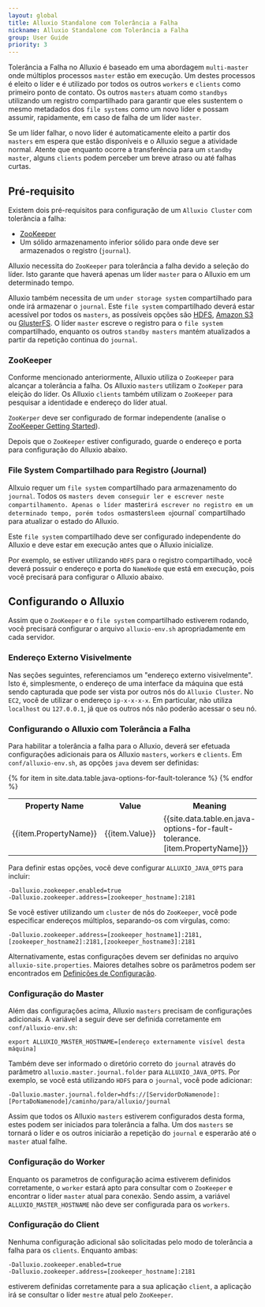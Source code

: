 ```yaml
---
layout: global
title: Alluxio Standalone com Tolerância a Falha
nickname: Alluxio Standalone com Tolerância a Falha
group: User Guide
priority: 3
---
```


Tolerância a Falha no Alluxio é baseado em uma abordagem `multi-master` onde múltiplos processos `master`
estão em execução. Um destes processos é eleito o líder e é utilizado por todos os outros `workers` e
`clients` como primeiro ponto de contato. Os outros `masters` atuam como `standbys` utilizando um 
registro compartilhado para garantir que eles sustentem o mesmo metadados dos `file systems` como um
novo líder e possam assumir, rapidamente, em caso de falha de um líder `master`.

Se um líder falhar, o novo líder é automaticamente eleito a partir dos `masters` em espera que estão
disponíveis e o Alluxio segue a atividade normal. Atente que enquanto ocorre a transferência para um
`standby master`, alguns `clients` podem perceber um breve atraso ou até falhas curtas.

## Pré-requisito

Existem dois pré-requisitos para configuração de um `Alluxio Cluster` com tolerância a falha:

* [ZooKeeper](http://zookeeper.apache.org/)
* Um sólido armazenamento inferior sólido para onde deve ser armazenados o registro (`journal`).

Alluxio necessita do `ZooKeeper` para tolerância a falha devido a seleção do líder. Isto garante que
haverá apenas um líder `master` para o Alluxio em um determinado tempo.

Alluxio também necessita de um `under storage system` compartilhado para onde irá armazenar o `journal`. 
Este `file system` compartilhado deverá estar acessível por todos os `masters`, as possíveis opções são
[HDFS](Configuring-Alluxio-with-HDFS.html), [Amazon S3](Configuring-Alluxio-with-S3.html) ou
[GlusterFS](Configuring-Alluxio-with-GlusterFS.html). O líder `master` escreve o registro para o 
`file system` compartilhado, enquanto os outros `standby masters` mantém atualizados a partir da
repetição continua do `journal`.

### ZooKeeper

Conforme mencionado anteriormente, Alluxio utiliza o `ZooKeeper` para alcançar a tolerância a falha. 
Os Alluxio `masters` utilizam o `ZooKeper` para eleição do líder. Os Alluxio `clients` também utilizam
o `ZooKeeper` para pesquisar a identidade e endereço do líder atual.

`ZooKerper` deve ser configurado de formar independente 
(analise o [ZooKeeper Getting Started](http://zookeeper.apache.org/doc/r3.4.5/zookeeperStarted.html)).

Depois que o `ZooKeeper` estiver configurado, guarde o endereço e porta para configuração do Alluxio 
abaixo.

### File System Compartilhado para Registro (Journal)

Allxuio requer um `file system` compartilhado para armazenamento do `journal`. Todos os `masters devem
conseguir ler e escrever neste compartilhamento. Apenas o líder `master` irá escrever no registro em
um determinado tempo, porém todos os `masters` leem o `journal` compartilhado para atualizar o estado
do Alluxio.

Este `file system` compartilhado deve ser configurado independente do Alluxio e deve estar em execução
antes que o Alluxio inicialize.

Por exemplo, se estiver utilizando `HDFS` para o registro compartilhado, você deverá possuir o endereço 
e porta do `NameNode` que está em execução, pois você precisará para configurar o Alluxio abaixo.

## Configurando o Alluxio

Assim que o `ZooKeeper` e o `file system` compartilhado estiverem rodando, você precisará configurar o
arquivo `alluxio-env.sh` apropriadamente em cada servidor.

### Endereço Externo Visivelmente

Nas seções seguintes, referenciamos um "endereço externo visivelmente". Isto é, simplesmente, o endereço
de uma interface da máquina que está sendo capturada que pode ser vista por outros nós do `Alluxio Cluster`. 
No `EC2`, você de utilizar o endereço `ip-x-x-x-x`. Em particular, não utiliza `localhost` ou `127.0.0.1`, 
já que os outros nós não poderão acessar o seu nó.

### Configurando o Alluxio com Tolerância a Falha


Para habilitar a tolerância a falha para o Alluxio, deverá ser efetuada configurações adicionais para os
Alluxio `masters`, `workers` e `clients`. Em `conf/alluxio-env.sh`, as opções `java` devem ser definidas:

<table class="table">
<tr><th>Property Name</th><th>Value</th><th>Meaning</th></tr>
{% for item in site.data.table.java-options-for-fault-tolerance %}
<tr>
  <td>{{item.PropertyName}}</td>
  <td>{{item.Value}}</td>
  <td>{{site.data.table.en.java-options-for-fault-tolerance.[item.PropertyName]}}</td>
</tr>
{% endfor %}
</table>

Para definir estas opções, você deve configurar `ALLUXIO_JAVA_OPTS` para incluir:

    -Dalluxio.zookeeper.enabled=true
    -Dalluxio.zookeeper.address=[zookeeper_hostname]:2181

Se você estiver utilizando um `cluster` de nós do `ZooKeeper`, você pode especificar endereços múltiplos, 
separando-os com vírgulas, como:

    -Dalluxio.zookeeper.address=[zookeeper_hostname1]:2181,[zookeeper_hostname2]:2181,[zookeeper_hostname3]:2181

Alternativamente, estas configurações devem ser definidas no arquivo `alluxio-site.properties`. Maiores 
detalhes sobre os parâmetros podem ser encontrados em [Definições de Configuração](Configuration-Settings.html).

### Configuração do Master

Além das configurações acima, Alluxio `masters` precisam de configurações adicionais. A variável a seguir
deve ser definida corretamente em `conf/alluxio-env.sh`:

    export ALLUXIO_MASTER_HOSTNAME=[endereço externamente visível desta máquina]

Também deve ser informado o diretório correto do `journal` através do parâmetro `alluxio.master.journal.folder` 
para `ALLUXIO_JAVA_OPTS`. Por exemplo, se você está utilizando `HDFS` para o `journal`, você pode adicionar:

    -Dalluxio.master.journal.folder=hdfs://[ServidorDoNamenode]:[PortaDoNamenode]/caminho/para/alluxio/journal

Assim que todos os Alluxio `masters` estiverem configurados desta forma, estes podem ser iniciados para
tolerância a falha. Um dos `masters` se tornará o líder e os outros iniciarão a repetição do `journal` e
esperarão até o `master` atual falhe.

### Configuração do Worker

Enquanto os parametros de configuração acima estiverem definidos corretamente, o `worker` estará apto para
consultar com o `ZooKeeper` e encontrar o líder `master` atual para conexão. Sendo assim, a variável 
`ALLUXIO_MASTER_HOSTNAME` não deve ser configurada para os `workers`.

### Configuração do Client

Nenhuma configuração adicional são solicitadas pelo modo de tolerância a falha para os `clients`. Enquanto ambas:

    -Dalluxio.zookeeper.enabled=true
    -Dalluxio.zookeeper.address=[zookeeper_hostname]:2181

estiverem definidas corretamente para a sua aplicação `client`, a aplicação irá se consultar o líder `mestre` atual 
pelo `ZooKeeper`.

